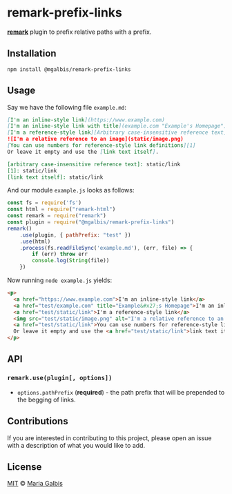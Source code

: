 


# remark-prefix-links

[**remark**](https://github.com/remarkjs/remark) plugin to prefix relative paths with a prefix.

## Installation

```
npm install @mgalbis/remark-prefix-links
```

## Usage

Say we have the following file `example.md`:

```markdown
[I'm an inline-style link](https://www.example.com)
[I'm an inline-style link with title](example.com "Example's Homepage")
[I'm a reference-style link][Arbitrary case-insensitive reference text]
![I'm a relative reference to an image](static/image.png)
[You can use numbers for reference-style link definitions][1]
Or leave it empty and use the [link text itself].

[arbitrary case-insensitive reference text]: static/link
[1]: static/link
[link text itself]: static/link
```

And our module `example.js` looks as follows:

```js
const fs = require('fs')
const html = require("remark-html")
const remark = require("remark")
const plugin = require("@mgalbis/remark-prefix-links")
remark()
    .use(plugin, { pathPrefix: "test" })
    .use(html)
    .process(fs.readFileSync('example.md'), (err, file) => {
        if (err) throw err
        console.log(String(file))
    })
```

Now running `node example.js` yields:

```html
<p>
  <a href="https://www.example.com">I'm an inline-style link</a>
  <a href="test/example.com" title="Example&#x27;s Homepage">I'm an inline-style link with title</a>
  <a href="test/static/link">I'm a reference-style link</a>
  <img src="test/static/image.png" alt="I'm a relative reference to an image">
  <a href="test/static/link">You can use numbers for reference-style link definitions</a>
  Or leave it empty and use the <a href="test/static/link">link text itself</a>.
</p>
```

## API
### `remark.use(plugin[, options])`
* `options.pathPrefix` (**required**) - the path prefix that will be prepended to the begging of links.


## Contributions
If you are interested in contributing to this project, please open an issue with a description of what you would like to add.

## License
[MIT](LICENSE) © [Maria Galbis](https://github.com/mgalbis)



[build-badge]: https://github.com/mgalbis/remark-prefix-links/workflows/main/badge.svg
[build]: https://github.com/mgalbis/remark-prefix-links/actions
[coverage-badge]: https://img.shields.io/codecov/c/github/mgalbis/remark-prefix-links.svg
[coverage]: https://codecov.io/github/mgalbis/remark-prefix-links